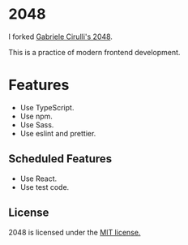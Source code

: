 # 2048
I forked [Gabriele Cirulli's 2048](https://github.com/gabrielecirulli/2048).

This is a practice of modern frontend development.

# Features
- Use TypeScript.
- Use npm.
- Use Sass.
- Use eslint and prettier.

## Scheduled Features
- Use React.
- Use test code.

## License
2048 is licensed under the [MIT license.](https://github.com/gabrielecirulli/2048/blob/master/LICENSE.txt)

